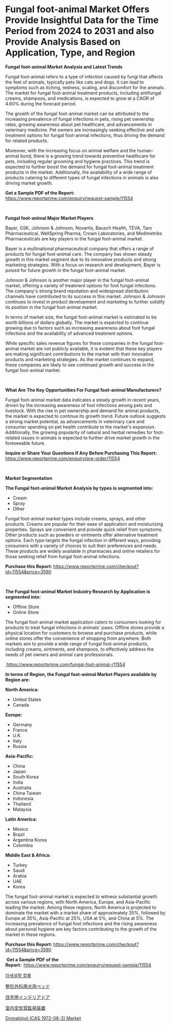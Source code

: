 <p><h1>Fungal foot-animal Market Offers Provide Insightful Data for the Time Period from 2024 to 2031 and also Provide Analysis Based on Application, Type, and Region</h1></p><p><strong>Fungal foot-animal Market Analysis and Latest Trends</strong></p>
<p><p>Fungal foot-animal refers to a type of infection caused by fungi that affects the feet of animals, typically pets like cats and dogs. It can lead to symptoms such as itching, redness, scaling, and discomfort for the animals. The market for fungal foot-animal treatment products, including antifungal creams, shampoos, and medications, is expected to grow at a CAGR of 4.60% during the forecast period.</p><p>The growth of the fungal foot-animal market can be attributed to the increasing prevalence of fungal infections in pets, rising pet ownership rates, growing awareness about pet healthcare, and advancements in veterinary medicine. Pet owners are increasingly seeking effective and safe treatment options for fungal foot-animal infections, thus driving the demand for related products.</p><p>Moreover, with the increasing focus on animal welfare and the human-animal bond, there is a growing trend towards preventive healthcare for pets, including regular grooming and hygiene practices. This trend is expected to further boost the demand for fungal foot-animal treatment products in the market. Additionally, the availability of a wide range of products catering to different types of fungal infections in animals is also driving market growth.</p></p>
<p><strong>Get a Sample PDF of the Report:&nbsp;</strong> <a href="https://www.reportprime.com/enquiry/request-sample/11554">https://www.reportprime.com/enquiry/request-sample/11554</a></p>
<p>&nbsp;</p>
<p><strong>Fungal foot-animal Major Market Players</strong></p>
<p><p>Bayer, GSK, Johnson & Johnson, Novartis, Bausch Health, TEVA, Taro Pharmaceutical, WellSpring Pharma, Crown Laboratories, and Medimetriks Pharmaceuticals are key players in the fungal foot-animal market.</p><p>Bayer is a multinational pharmaceutical company that offers a range of products for fungal foot-animal care. The company has shown steady growth in this market segment due to its innovative products and strong marketing strategies. With a focus on research and development, Bayer is poised for future growth in the fungal foot-animal market.</p><p>Johnson & Johnson is another major player in the fungal foot-animal market, offering a variety of treatment options for foot fungal infections. The company's strong brand reputation and widespread distribution channels have contributed to its success in this market. Johnson & Johnson continues to invest in product development and marketing to further solidify its position in the fungal foot-animal market.</p><p>In terms of market size, the fungal foot-animal market is estimated to be worth billions of dollars globally. The market is expected to continue growing due to factors such as increasing awareness about foot fungal infections and the availability of advanced treatment options.</p><p>While specific sales revenue figures for these companies in the fungal foot-animal market are not publicly available, it is evident that these key players are making significant contributions to the market with their innovative products and marketing strategies. As the market continues to expand, these companies are likely to see continued growth and success in the fungal foot-animal market.</p></p>
<p>&nbsp;</p>
<p><strong>What Are The Key Opportunities For Fungal foot-animal Manufacturers?</strong></p>
<p><p>Fungal foot-animal market data indicates a steady growth in recent years, driven by the increasing awareness of foot infections among pets and livestock. With the rise in pet ownership and demand for animal products, the market is expected to continue its growth trend. Future outlook suggests a strong market potential, as advancements in veterinary care and consumer spending on pet health contribute to the market's expansion. Additionally, the growing popularity of natural and herbal remedies for foot-related issues in animals is expected to further drive market growth in the foreseeable future.</p></p>
<p><strong>Inquire or Share Your Questions If Any Before Purchasing This Report:</strong> <a href="https://www.reportprime.com/enquiry/pre-order/11554">https://www.reportprime.com/enquiry/pre-order/11554</a></p>
<p>&nbsp;</p>
<p><strong>Market Segmentation</strong></p>
<p><strong>The Fungal foot-animal Market Analysis by types is segmented into:</strong></p>
<p><ul><li>Cream</li><li>Spray</li><li>Other</li></ul></p>
<p><p>Fungal foot-animal market types include creams, sprays, and other products. Creams are popular for their ease of application and moisturizing properties. Sprays are convenient and provide quick relief from symptoms. Other products such as powders or ointments offer alternative treatment options. Each type targets the fungal infection in different ways, providing consumers with a variety of choices to suit their preferences and needs. These products are widely available in pharmacies and online retailers for those seeking relief from fungal foot-animal infections.</p></p>
<p><strong>Purchase this Report:&nbsp;</strong><a href="https://www.reportprime.com/checkout?id=11554&price=3590">https://www.reportprime.com/checkout?id=11554&price=3590</a></p>
<p>&nbsp;</p>
<p><strong>The Fungal foot-animal Market Industry Research by Application is segmented into:</strong></p>
<p><ul><li>Offline Store</li><li>Online Store</li></ul></p>
<p><p>The fungal foot-animal market application caters to consumers looking for products to treat fungal infections in animals' paws. Offline stores provide a physical location for customers to browse and purchase products, while online stores offer the convenience of shopping from anywhere. Both markets aim to provide a wide range of fungal foot-animal products, including creams, ointments, and shampoos, to effectively address the needs of pet owners and animal care professionals.</p></p>
<p><a href="https://www.reportprime.com/fungal-foot-animal-r11554">&nbsp;https://www.reportprime.com/fungal-foot-animal-r11554</a></p>
<p><strong>In terms of Region, the Fungal foot-animal Market Players available by Region are:</strong></p>
<p>
    <p> <strong> North America: </strong>
        <ul>
            <li>United States</li>
            <li>Canada</li>
        </ul>
        </p> 
    <p> <strong> Europe: </strong>
        <ul>
            <li>Germany</li>
            <li>France</li>
            <li>U.K.</li>
            <li>Italy</li>
            <li>Russia</li>
        </ul>
        </p> 
    <p> <strong> Asia-Pacific: </strong>
        <ul>
            <li>China</li>
            <li>Japan</li>
            <li>South Korea</li>
            <li>India</li>
            <li>Australia</li>
            <li>China Taiwan</li>
            <li>Indonesia</li>
            <li>Thailand</li>
            <li>Malaysia</li>
        </ul>
        </p> 
    <p> <strong> Latin America: </strong>
        <ul>
            <li>Mexico</li>
            <li>Brazil</li>
            <li>Argentina Korea</li>
            <li>Colombia</li>
        </ul>
        </p> 
    <p> <strong> Middle East & Africa: </strong>
        <ul>
            <li>Turkey</li>
            <li>Saudi</li>
            <li>Arabia</li>
            <li>UAE</li>
            <li>Korea</li>
        </ul>
    </p>
    </p>
<p><p>The fungal foot-animal market is expected to witness substantial growth across various regions, with North America, Europe, and Asia-Pacific leading the market. Among these regions, North America is projected to dominate the market with a market share of approximately 35%, followed by Europe at 30%, Asia-Pacific at 25%, USA at 5%, and China at 5%. The increasing prevalence of fungal foot infections and the rising awareness about personal hygiene are key factors contributing to the growth of the market in these regions.</p></p>
<p><strong>Purchase this Report: </strong><a href="https://www.reportprime.com/checkout?id=11554&price=3590">https://www.reportprime.com/checkout?id=11554&price=3590</a></p>
<p>&nbsp;<strong>Get a Sample PDF of the Report:&nbsp;&nbsp;</strong><a href="https://www.reportprime.com/enquiry/request-sample/11554">https://www.reportprime.com/enquiry/request-sample/11554</a></p>
<p><strong></strong></p>
<p><p><a href="https://medium.com/@emmamoy1/%EC%97%90%ED%8E%98%EC%86%94%ED%8E%98%EC%9E%84-%ED%8F%AC%ED%83%80%EC%8A%98-%EC%8B%9C%EC%9E%A5-%EC%A1%B0%EC%82%AC-%EB%B3%B4%EA%B3%A0%EC%84%9C-%EA%B7%B8-%EC%97%AD%EC%82%AC-%EB%B0%8F-2024%EB%85%84%EB%B6%80%ED%84%B0-2031%EB%85%84%EA%B9%8C%EC%A7%80%EC%9D%98-%EC%98%88%EC%B8%A1-6a2fe9d352c5">아세설팜 칼륨</a></p><p><a href="https://github.com/CloydAbbott2023/Market-Research-Report-List-1/blob/main/899944126095.md">整形外科用犬用ベッド</a></p><p><a href="https://medium.com/@freedayundt2023/%E4%BD%8F%E5%AE%85%E7%94%A8%E3%82%A4%E3%83%B3%E3%83%86%E3%83%AA%E3%82%A2%E3%83%89%E3%82%A2%E5%B8%82%E5%A0%B4%E3%81%AE%E6%B4%9E%E5%AF%9F-%E5%B8%82%E5%A0%B4%E5%8B%95%E5%90%91-%E6%88%90%E9%95%B7-2024%E5%B9%B4%E3%81%8B%E3%82%892031%E5%B9%B4%E3%81%BE%E3%81%A7%E3%81%AE%E4%BA%88%E6%B8%AC-dae6cf6e4837">住宅用インテリアドア</a></p><p><a href="https://github.com/oqoeusbvpadwjs08/Market-Research-Report-List-1/blob/main/359466226096.md">室内空気質監視装置</a></p><p><a href="https://github.com/Whitneyboyettebo9kiw7yr13/Market-Research-Report-List-2/blob/main/dronabinol-cas-1972-08-3-market.md">Dronabinol (CAS 1972-08-3) Market</a></p></p>